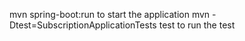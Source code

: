 mvn spring-boot:run to start the application
mvn -Dtest=SubscriptionApplicationTests test to run the test
